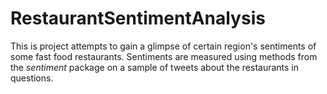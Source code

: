 # RestaurantSentimentAnalysis

This is project attempts to gain a glimpse of certain region's sentiments of
some fast food restaurants. Sentiments are measured using methods from
the *sentiment* package on a sample of tweets about the restaurants in
questions.

